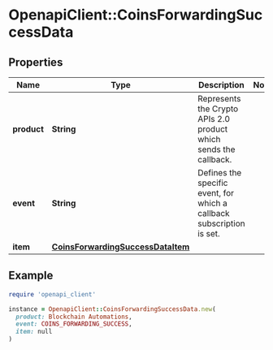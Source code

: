 # OpenapiClient::CoinsForwardingSuccessData

## Properties

| Name | Type | Description | Notes |
| ---- | ---- | ----------- | ----- |
| **product** | **String** | Represents the Crypto APIs 2.0 product which sends the callback. |  |
| **event** | **String** | Defines the specific event, for which a callback subscription is set. |  |
| **item** | [**CoinsForwardingSuccessDataItem**](CoinsForwardingSuccessDataItem.md) |  |  |

## Example

```ruby
require 'openapi_client'

instance = OpenapiClient::CoinsForwardingSuccessData.new(
  product: Blockchain Automations,
  event: COINS_FORWARDING_SUCCESS,
  item: null
)
```

